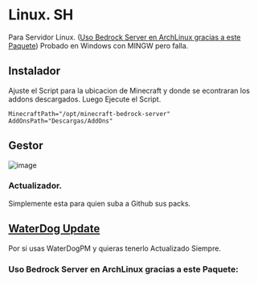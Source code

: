 # Linux. SH 
Para Servidor Linux. ([Uso Bedrock Server en ArchLinux gracias a este Paquete](https://aur.archlinux.org/packages/minecraft-bedrock-server))
Probado en Windows con MINGW pero falla.

## Instalador
Ajuste el Script para la ubicacion de Minecraft y donde se econtraran los addons descargados. 
Luego Ejecute el Script.

```
MinecraftPath="/opt/minecraft-bedrock-server" 
AddOnsPath="Descargas/AddOns"
```

## Gestor 
![image](https://github.com/user-attachments/assets/c15e2d55-278b-4e5d-b70c-026fa331b33b)

### Actualizador.
Simplemente esta para quien suba a Github sus packs.

## [WaterDog Update](https://github.com/weskerty/WaterdogPEUpdater)
Por si usas WaterDogPM y quieras tenerlo Actualizado Siempre.

### Uso Bedrock Server en ArchLinux gracias a este Paquete:

